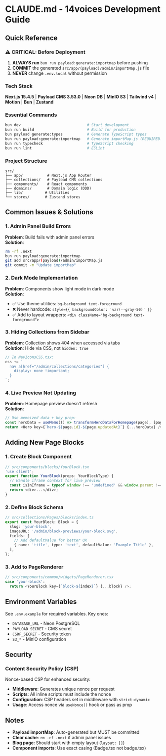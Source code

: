 # CLAUDE.md - 14voices Development Guide

## Quick Reference

### ⚠️ CRITICAL: Before Deployment

1. **ALWAYS run** `bun run payload:generate:importmap` before pushing
2. **COMMIT** the generated `src/app/(payload)/admin/importMap.js` file
3. **NEVER** change `.env.local` without permission

### Tech Stack

**Next.js 15.4.5** | **Payload CMS 3.53.0** | **Neon DB** | **MinIO S3** | **Tailwind v4** | **Motion** | **Bun** | **Zustand**

### Essential Commands

```bash
bun dev                              # Start development
bun run build                        # Build for production
bun payload generate:types           # Generate TypeScript types
bun run payload:generate:importmap   # Generate importMap.js (REQUIRED!)
bun run typecheck                    # TypeScript checking
bun run lint                         # ESLint
```

### Project Structure

```
src/
├── app/           # Next.js App Router
├── collections/   # Payload CMS collections
├── components/    # React components
├── domains/       # Domain logic (DDD)
├── lib/          # Utilities
└── stores/       # Zustand stores
```

## Common Issues & Solutions

### 1. Admin Panel Build Errors

**Problem**: Build fails with admin panel errors  
**Solution**:

```bash
rm -rf .next
bun run payload:generate:importmap
git add src/app/(payload)/admin/importMap.js
git commit -m "Update importMap"
```

### 2. Dark Mode Implementation

**Problem**: Components show light mode in dark mode  
**Solution**:

- ✅ Use theme utilities: `bg-background text-foreground`
- ❌ Never hardcode: `style={{ backgroundColor: 'var(--gray-50)' }}`
- ✅ Add to layout wrappers: `<div className="bg-background text-foreground">`

### 3. Hiding Collections from Sidebar

**Problem**: Collection shows 404 when accessed via tabs  
**Solution**: Hide via CSS, not `hidden: true`

```typescript
// In NavIconsCSS.tsx:
css += `
  nav a[href="/admin/collections/categories"] {
    display: none !important;
  }
`;
```

### 4. Live Preview Not Updating

**Problem**: Homepage preview doesn't refresh  
**Solution**:

```typescript
// Use memoized data + key prop:
const heroData = useMemo(() => transformHeroDataForHomepage(page), [page.hero]);
return <Hero key={`hero-${page.id}-${page.updatedAt}`} {...heroData} />;
```

## Adding New Page Blocks

### 1. Create Block Component

```typescript
// src/components/blocks/YourBlock.tsx
'use client';
export function YourBlock(props: YourBlockType) {
  // Handle iframe context for live preview
  const isInIframe = typeof window !== 'undefined' && window.parent !== window;
  return <div>...</div>;
}
```

### 2. Define Block Schema

```typescript
// src/collections/Pages/blocks/index.ts
export const YourBlock: Block = {
  slug: 'your-block',
  imageURL: '/admin/block-previews/your-block.svg',
  fields: [
    // Add defaultValue for better UX
    { name: 'title', type: 'text', defaultValue: 'Example Title' },
  ],
};
```

### 3. Add to PageRenderer

```typescript
// src/components/common/widgets/PageRenderer.tsx
case 'your-block':
  return <YourBlock key={`block-${index}`} {...block} />;
```

## Environment Variables

See `.env.example` for required variables. Key ones:

- `DATABASE_URL` - Neon PostgreSQL
- `PAYLOAD_SECRET` - CMS secret
- `CSRF_SECRET` - Security token
- `S3_*` - MinIO configuration

## Security

### Content Security Policy (CSP)

Nonce-based CSP for enhanced security:

- **Middleware**: Generates unique nonce per request
- **Scripts**: All inline scripts must include the nonce
- **Configuration**: CSP headers set in middleware with `strict-dynamic`
- **Usage**: Access nonce via `useNonce()` hook or pass as prop

## Notes

- **Payload importMap**: Auto-generated but MUST be committed
- **Clear cache**: `rm -rf .next` if admin panel issues
- **Blog page**: Should start with empty layout (`layout: []`)
- **Component imports**: Use exact casing (Badge.tsx not badge.tsx)
